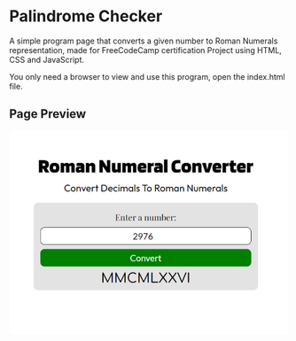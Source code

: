 # Palindrome Checker
 A simple program page that converts a given number to Roman Numerals representation, made for FreeCodeCamp certification Project using HTML, CSS and JavaScript.

 You only need a browser to view and use this program, open the index.html file.

## Page Preview
![](Preview.png)